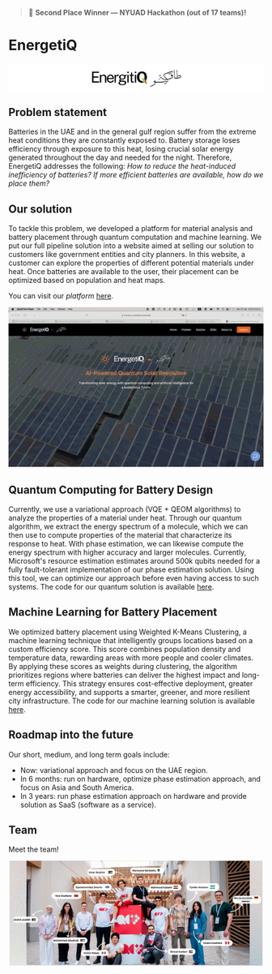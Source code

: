 > 🥈 **Second Place Winner — NYUAD Hackathon (out of 17 teams)!**

# EnergetiQ

<div style="text-align: center; background-color: white;">
  <img src="figs/logo.png" alt="image" width="200"/>
</div>

## Problem statement

Batteries in the UAE and in the general gulf region suffer from the extreme heat conditions they are constantly exposed to. Battery storage loses efficiency through exposure to this heat, losing crucial solar energy generated throughout the day and needed for the night. Therefore, EnergetiQ addresses the following: _How to reduce the heat-induced inefficiency of batteries? If more efficient batteries are available, how do we place them?_

## Our solution

To tackle this problem, we developed a platform for material analysis and battery placement through quantum computation and machine learning. We put our full pipeline solution into a website aimed at selling our solution to customers like government entities and city planners. In this website, a customer can explore the properties of different potential materials under heat. Once batteries are available to the user, their placement can be optimized based on population and heat maps.

You can visit our _platform_ [here](https://energti-q-website.vercel.app).

![](figs/website_demo.gif)

## Quantum Computing for Battery Design

Currently, we use a variational approach (VQE + QEOM algorithms) to analyze the properties of a material under heat. Through our quantum algorithm, we extract the energy spectrum of a molecule, which we can then use to compute properties of the material that characterize its response to heat. With phase estimation, we can likewise compute the energy spectrum with higher accuracy and larger molecules. Currently, Microsoft's resource estimation estimates around 500k qubits needed for a fully fault-tolerant implementation of our phase estimation solution. Using this tool, we can optimize our approach before even having access to such systems. The code for our quantum solution is available [here](https://github.com/epelaaez/EnergetiQ/tree/main/battery_design).

## Machine Learning for Battery Placement

We optimized battery placement using Weighted K-Means Clustering, a machine learning technique that intelligently groups locations based on a custom efficiency score. This score combines population density and temperature data, rewarding areas with more people and cooler climates. By applying these scores as weights during clustering, the algorithm prioritizes regions where batteries can deliver the highest impact and long-term efficiency. This strategy ensures cost-effective deployment, greater energy accessibility, and supports a smarter, greener, and more resilient city infrastructure. The code for our machine learning solution is available [here](https://github.com/epelaaez/EnergetiQ/tree/main/battery_optimization).

## Roadmap into the future

Our short, medium, and long term goals include:

-   Now: variational approach and focus on the UAE region.
-   In 6 months: run on hardware, optimize phase estimation approach, and focus on Asia and South America.
-   In 3 years: run phase estimation approach on hardware and provide solution as SaaS (software as a service).

## Team

Meet the team!

<div style="text-align: center;">
  <img src="figs/team.jpg" alt="image" width="500"/>
</div>
